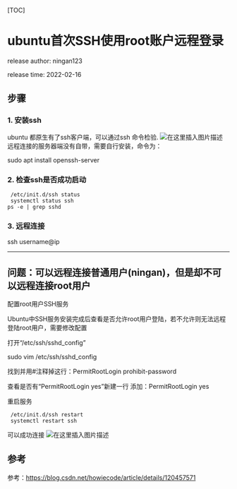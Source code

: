 [TOC]

# ubuntu首次SSH使用root账户远程登录

release author: ningan123

release time: 2022-02-16



## 步骤

### 1. 安装ssh
 ubuntu  都原生有了ssh客户端，可以通过ssh 命令检验.
 ![在这里插入图片描述](https://img-blog.csdnimg.cn/0597cc190a9e4defb9cd2edc98458cb4.png)
远程连接的服务器端没有自带，需要自行安装，命令为：

sudo apt install openssh-server


### 2. 检查ssh是否成功启动
```
 /etc/init.d/ssh status
 systemctl status ssh
ps -e | grep sshd
```



### 3. 远程连接
ssh username@ip



-----

## 问题：可以远程连接普通用户(ningan)，但是却不可以远程连接root用户

配置root用户SSH服务

Ubuntu中SSH服务安装完成后查看是否允许root用户登陆，若不允许则无法远程登陆root用户，需要修改配置

打开“/etc/ssh/sshd_config”

sudo vim  /etc/ssh/sshd_config

找到并用#注释掉这行：PermitRootLogin prohibit-password

查看是否有“PermitRootLogin yes”新建一行 添加：PermitRootLogin yes

重启服务

```
 /etc/init.d/ssh restart
 systemctl restart ssh

```

可以成功连接
![在这里插入图片描述](https://img-blog.csdnimg.cn/cd09fe53e108439ca4e13df258ab0972.png?x-oss-process=image/watermark,type_d3F5LXplbmhlaQ,shadow_50,text_Q1NETiBA5a6J5a6JY3Nkbg==,size_20,color_FFFFFF,t_70,g_se,x_16)


## 参考
参考：https://blog.csdn.net/howiecode/article/details/120457571
